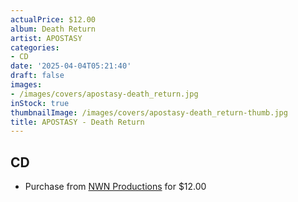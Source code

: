 ```yaml
---
actualPrice: $12.00
album: Death Return
artist: APOSTASY
categories:
- CD
date: '2025-04-04T05:21:40'
draft: false
images:
- /images/covers/apostasy-death_return.jpg
inStock: true
thumbnailImage: /images/covers/apostasy-death_return-thumb.jpg
title: APOSTASY - Death Return
---
```


## CD
* Purchase from [NWN Productions](http://shop.nwnprod.com/index.php?route=product/product&path=93&product_id=54327&sort=pd.name&order=ASC) for $12.00
